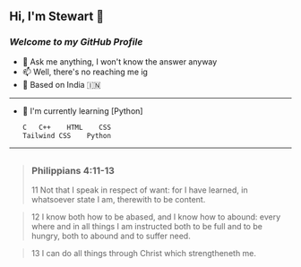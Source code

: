 ## Hi, I'm Stewart 👋
### _Welcome to my GitHub Profile_

- 💬 Ask me anything, I won't know the answer anyway
- 📫 Well, there's no reaching me ig
- 📌 Based on India 🇮🇳
---
- 🌱 I'm currently learning [Python]

    ```sh
    C   C++    HTML    CSS
    Tailwind CSS    Python
    ```
---
##
> ### Philippians 4:11-13 
>11 Not that I speak in respect of want: for I have learned, in whatsoever state I am, therewith to be content.

>12 I know both how to be abased, and I know how to abound: every where and in all things I am instructed 
both to be full and to be hungry, both to abound and to suffer need.

>13 I can do all things through Christ which strengtheneth me.
